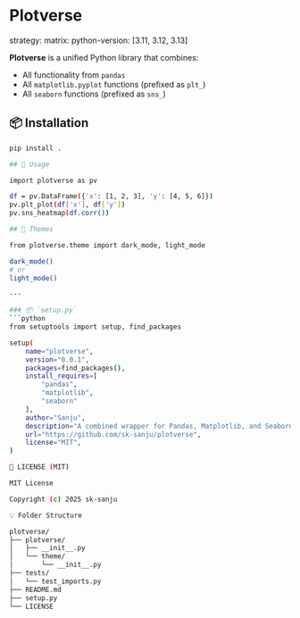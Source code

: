 # Plotverse
strategy:
  matrix:
    python-version: [3.11, 3.12, 3.13]
    
**Plotverse** is a unified Python library that combines:

- All functionality from `pandas`
- All `matplotlib.pyplot` functions (prefixed as `plt_`)
- All `seaborn` functions (prefixed as `sns_`)

## 📦 Installation

```bash
pip install .

## 🧠 Usage

import plotverse as pv

df = pv.DataFrame({'x': [1, 2, 3], 'y': [4, 5, 6]})
pv.plt_plot(df['x'], df['y'])
pv.sns_heatmap(df.corr())

## 🎨 Themes

from plotverse.theme import dark_mode, light_mode

dark_mode()
# or
light_mode()

---

### 📦 `setup.py`
```python
from setuptools import setup, find_packages

setup(
    name="plotverse",
    version="0.0.1",
    packages=find_packages(),
    install_requires=[
        "pandas",
        "matplotlib",
        "seaborn"
    ],
    author="Sanju",
    description="A combined wrapper for Pandas, Matplotlib, and Seaborn.",
    url="https://github.com/sk-sanju/plotverse",
    license="MIT",
)

📄 LICENSE (MIT)

MIT License

Copyright (c) 2025 sk-sanju

💡 Folder Structure

plotverse/
├── plotverse/
│   ├── __init__.py
│   └── theme/
│       └── __init__.py
├── tests/
│   └── test_imports.py
├── README.md
├── setup.py
└── LICENSE

